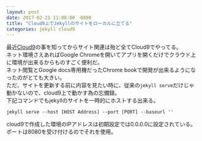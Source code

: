 ```yaml
---
layout: post
date: 2017-02-21 11:00:00 -0800
title: "Cloud9上でJekyllのサイトをローカルに立てる"
categories: jekyll cloud9
---
```


最近[Cloud9][cloud9]の事を知ってからサイト関連は殆ど全てCloud9でやってる。<br>
ネット環境さえあればGoogle Chromeを開いてアプリを開くだけでクラウド上に環境が出来るからものすごく便利だ。<br>
ネット閲覧とGoogle docs専用機だったChrome bookで開発が出来るようになったのがとても大きい。<br>
ただ、サイトを更新する前に内容を見たい時に、従来の`jekyll serve`だけじゃ動かないので、cloud9上で動かす為の忘備録。<br>
下記コマンドでもjekyllのサイトを一時的にホストする出来る。<br>


```
jekyll serve --host [HOST Address] --port [PORT] --baseurl ''
```

cloud9で作成した環境のIPアドレスは初期設定では0.0.0.0に設定されている。<br>
ポートは8080を受け付けるのでそれを使用。<br>

[cloud9]: https://ide.c9.io/





